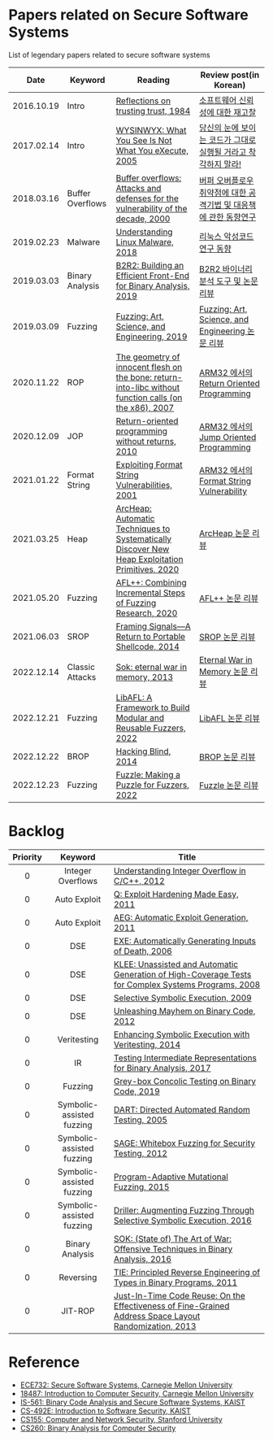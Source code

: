 # Papers related on Secure Software Systems  
List of legendary papers related to secure software systems

| Date | Keyword | Reading | Review post(in Korean) |
| ---- | -------- | ------- | ----------- |
|2016.10.19      |  Intro        | [Reflections on trusting trust, 1984](https://www.ece.cmu.edu/~ganger/712.fall02/papers/p761-thompson.pdf)        |  [소프트웨어 신뢰성에 대한 재고찰](https://cpuu.postype.com/post/402071)           |
|2017.02.14      | Intro         | [WYSINWYX: What You See Is Not What You eXecute, 2005](http://research.cs.wisc.edu/wpis/papers/wysinwyx05.pdf)        | [당신의 눈에 보이는 코드가 그대로 실행될 거라고 착각하지 말라!](https://cpuu.postype.com/post/565003)            |
|2018.03.16      | Buffer Overflows         | [Buffer overflows: Attacks and defenses for the vulnerability of the decade, 2000](http://www.cs.utexas.edu/~shmat/courses/cs395t_fall05/cowan.pdf)        | [버퍼 오버플로우 취약점에 대한 공격기법 및 대응책에 관한 동향연구](https://cpuu.postype.com/post/1755885) | 
|2019.02.23      | Malware         | [Understanding Linux Malware, 2018](https://ieeexplore.ieee.org/document/8418602)        | [리눅스 악성코드 연구 동향](https://cpuu.postype.com/post/3265477)            |
|2019.03.03      | Binary Analysis         | [B2R2: Building an Efficient Front-End for Binary Analysis, 2019](https://softsec.kaist.ac.kr/~sangkilc/papers/jung-bar19.pdf)        | [B2R2 바이너리 분석 도구 및 논문 리뷰](https://cpuu.postype.com/post/3258254)            |
|2019.03.09      | Fuzzing         | [Fuzzing: Art, Science, and Engineering, 2019](https://softsec.kaist.ac.kr/~sangkilc/papers/manes-tse19.pdf)        | [Fuzzing: Art, Science, and Engineering 논문 리뷰](https://cpuu.postype.com/post/3419500)            |
|2020.11.22 | ROP | [The geometry of innocent flesh on the bone: return-into-libc without function calls (on the x86), 2007](https://dl.acm.org/citation.cfm?id=1315313) | [ARM32 에서의 Return Oriented Programming](https://cpuu.postype.com/post/8399517) |
| 2020.12.09          |   JOP      | [Return-oriented programming without returns, 2010](https://dl.acm.org/citation.cfm?id=1866370)      | [ARM32 에서의 Jump Oriented Programming](https://cpuu.postype.com/post/8642325) |
|2021.01.22|Format String | [Exploiting Format String Vulnerabilities, 2001](https://crypto.stanford.edu/cs155/papers/formatstring-1.2.pdf)| [ARM32 에서의 Format String Vulnerability](https://cpuu.postype.com/post/9052096) | 
|2021.03.25|Heap | [ArcHeap: Automatic Techniques to Systematically Discover New Heap Exploitation Primitives, 2020](https://www.usenix.org/system/files/sec20-yun.pdf)| [ArcHeap 논문 리뷰](https://cpuu.postype.com/post/9313455) | 
|2021.05.20|Fuzzing | [AFL++: Combining Incremental Steps of Fuzzing Research, 2020](https://www.usenix.org/system/files/woot20-paper-fioraldi.pdf)| [AFL++ 논문 리뷰](https://cpuu.postype.com/post/9786737) | 
|2021.06.03|SROP | [Framing Signals—A Return to Portable Shellcode, 2014](https://www.cs.vu.nl/~herbertb/papers/srop_sp14.pdf)| [SROP 논문 리뷰](https://cpuu.postype.com/post/9973608) | 
|2022.12.14|Classic Attacks | [Sok: eternal war in memory, 2013](https://oaklandsok.github.io/papers/szekeres2013.pdf)| [Eternal War in Memory 논문 리뷰](https://cpuu.postype.com/post/13503919) | 
|2022.12.21|Fuzzing |[LibAFL: A Framework to Build Modular and Reusable Fuzzers, 2022](https://www.s3.eurecom.fr/docs/ccs22_fioraldi.pdf)| [LibAFL 논문 리뷰](https://cpuu.postype.com/post/13601655) | 
|2022.12.22|BROP | [Hacking Blind, 2014](https://ieeexplore.ieee.org/document/6956567) | [BROP 논문 리뷰](https://cpuu.postype.com/post/13606720) | 
|2022.12.23|Fuzzing| [Fuzzle: Making a Puzzle for Fuzzers, 2022](https://softsec.kaist.ac.kr/~sangkilc/papers/lee-ase22.pdf)| [Fuzzle 논문 리뷰](https://cpuu.postype.com/post/13611318) |

# Backlog

|  <center>Priority</center> |  <center>Keyword</center> |  <center>Title</center> |
|:--------:|:--------:|:--------|
|0 | Integer Overflows | [Understanding Integer Overflow in C/C++, 2012](https://dl.acm.org/citation.cfm?id=2743019)|
| 0          |   Auto Exploit       | [Q: Exploit Hardening Made Easy, 2011](https://www.usenix.org/legacy/event/sec11/tech/full_papers/Schwartz.pdf)      |
| 0          |   Auto Exploit       | [AEG: Automatic Exploit Generation, 2011](https://softsec.kaist.ac.kr/~sangkilc/papers/avgerinos-ndss11.pdf)      |
| 0          |   DSE       | [EXE: Automatically Generating Inputs of Death, 2006](https://web.stanford.edu/~engler/exe-ccs-06.pdf)      |
| 0          |   DSE       | [KLEE: Unassisted and Automatic Generation of High-Coverage Tests for Complex Systems Programs, 2008](https://www.usenix.org/legacy/events/osdi08/tech/full_papers/cadar/cadar.pdf)   |
| 0          |   DSE       | [Selective Symbolic Execution, 2009](https://dslab.epfl.ch/pubs/selsymbex.pdf)  |
| 0          |   DSE       | [Unleashing Mayhem on Binary Code, 2012](https://softsec.kaist.ac.kr/~sangkilc/papers/cha-oakland12.pdf)      |
| 0          |  Veritesting      | [Enhancing Symbolic Execution with Veritesting, 2014](https://softsec.kaist.ac.kr/~sangkilc/papers/avgerinos-icse14.pdf)      |
| 0          |  IR      | [Testing Intermediate Representations for Binary Analysis, 2017](https://softsec.kaist.ac.kr/~soomink/paper/ase17main-mainp491-p.pdf)      |
| 0          |  Fuzzing      | [Grey-box Concolic Testing on Binary Code, 2019](https://softsec.kaist.ac.kr/~sangkilc/papers/choi-icse2019.pdf)      |
| 0          |  Symbolic-assisted fuzzing      | [DART: Directed Automated Random Testing, 2005](https://web.eecs.umich.edu/~weimerw/590/reading/p213-godefroid.pdf)     |
| 0          |  Symbolic-assisted fuzzing      | [SAGE: Whitebox Fuzzing for Security Testing, 2012](https://dl.acm.org/doi/10.1145/2093548.2093564)
| 0          |  Symbolic-assisted fuzzing      | [Program-Adaptive Mutational Fuzzing, 2015](https://softsec.kaist.ac.kr/~sangkilc/papers/cha-oakland15.pdf)      |
| 0          |  Symbolic-assisted fuzzing      | [Driller: Augmenting Fuzzing Through Selective Symbolic Execution, 2016](https://sites.cs.ucsb.edu/~vigna/publications/2016_NDSS_Driller.pdf)    |
|0|Binary Analysis| [SOK: (State of) The Art of War: Offensive Techniques in Binary Analysis, 2016](https://www.cs.ucsb.edu/~vigna/publications/2016_SP_angrSoK.pdf)|
|0|Reversing| [TIE: Principled Reverse Engineering of Types in Binary Programs, 2011](http://users.ece.cmu.edu/~aavgerin/papers/tie-ndss-2011.pdf)|
|0|JIT-ROP| [Just-In-Time Code Reuse: On the Effectiveness of Fine-Grained Address Space Layout Randomization, 2013](https://www.ieee-security.org/TC/SP2013/papers/4977a574.pdf)|



# Reference
- [ECE732: Secure Software Systems, Carnegie Mellon University](https://course.ece.cmu.edu/~ece732/s21/schedule.html)
- [18487: Introduction to Computer Security, Carnegie Mellon University](https://users.ece.cmu.edu/~dbrumley/courses/18487-f15/#lectures)
- [IS-561: Binary Code Analysis and Secure Software Systems, KAIST](https://softsec.kaist.ac.kr/courses/2021f-is561/)
- [CS-492E: Introduction to Software Security, KAIST](http://softsec.kaist.ac.kr/courses/2022s-cs492e/)
- [CS155: Computer and Network Security, Stanford University](https://crypto.stanford.edu/cs155/syllabus.html)
- [CS260: Binary Analysis for Computer Security](https://www.cs.ucr.edu/~heng/teaching/cs260-winter19/index.html)
